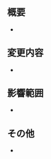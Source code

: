 ## 概要 <!-- PRの目的と変更内容の簡単な説明 -->
- 

## 変更内容 <!-- 変更点の詳細 -->
- 

## 影響範囲 <!-- 変更による影響を受ける機能やモジュール、考慮すべき既知の問題や制限事項 -->
- 

## その他 <!-- 追加の情報や注意点 -->
- 
